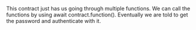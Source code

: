 This contract just has us going through multiple functions. We can call the functions by using await contract.function(). Eventually we are told to get the password and authenticate with it.
